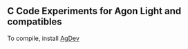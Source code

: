 ## C Code Experiments for Agon Light and compatibles

To compile, install [AgDev](https://github.com/pcawte/AgDev)
